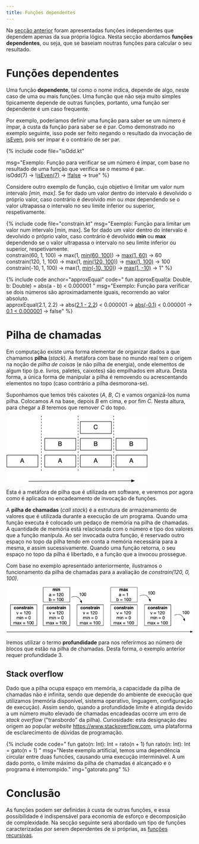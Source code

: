 ```yaml
---
title: Funções dependentes
---
```


Na [secção anterior](funcoesind) foram apresentadas funções independentes que dependem apenas da sua própria lógica. Nesta secção abordamos **funções dependentes**, ou seja, que se baseiam noutras funções para calcular o seu resultado.




# Funções dependentes

Uma função **dependente**, tal como o nome indica, depende de algo, neste caso de uma ou mais funções. Uma função que não seja muito simples tipicamente depende de outras funções, portanto, uma função ser dependente é um caso frequente.

Por exemplo, poderíamos definir uma função para saber se um número é ímpar, à custa da função para saber se é par. Como demonstrado no exemplo seguinte, isso pode ser feito negando o resultado da invocação de [isEven](funcoesind#isEven), pois ser ímpar é o contrário de ser par.

{% include code file="isOdd.kt"

msg="Exemplo: Função para verificar se um número é ímpar, com base no resultado de uma função que verifica se o mesmo é par.<br>
isOdd(7) &rarr; !<u>isEven(7)</u> &rarr; <u>!false</u> &rarr; true"
%}

Considere outro exemplo de função, cujo objetivo é limitar um valor num intervalo *[min, max]*. Se for dado um valor dentro do intervalo é devolvido o próprio valor, caso contrário é devolvido *min* ou *max* dependendo se o valor ultrapassa o intervalo no seu limite inferior ou superior, respetivamente.

{% include code file="constrain.kt"
msg="Exemplo: Função para limitar um valor num intervalo [min, max]. Se for dado um valor dentro do intervalo é devolvido o próprio valor, caso contrário é devolvido <b>min</b> ou <b>max</b> dependendo se o valor ultrapassa o intervalo no seu limite inferior ou superior, respetivamente.
<br>
constrain(60, 1, 100) &rarr; max(1, <u>min(60, 100)</u>) &rarr; <u>max(1, 60)</u> &rarr; 60
<br>
constrain(120, 1, 100) &rarr; max(1, <u>min(120, 100)</u>) &rarr; <u>max(1, 100)</u> &rarr; 100
<br>
constrain(-10, 1, 100) &rarr; max(1, <u>min(-10, 100)</u>) &rarr; <u>max(1, -10)</u> &rarr; 1"
 %}


{% include code anchor="approxEqual" code="
fun approxEqual(a: Double, b: Double) = abs(a - b) < 0.000001
"
msg="Exemplo: Função para verificar se dois números são aproximadamente iguais, recorrendo ao valor absoluto.
<br>
approxEqual(2.1, 2.2) &rarr; abs(<u>2.1 - 2.2</u>) < 0.000001 &rarr; <u>abs(-0.1)</u> < 0.000001  &rarr; <u>0.1 < 0.000001</u> &rarr; false"
%}



# Pilha de chamadas

Em computação existe uma forma elementar de organizar dados a que chamamos  **pilha** (*stack*). A metáfora com base no mundo real tem o origem na noção de *pilha de coisas* (e não pilha de energia), onde elementos de algum tipo (p.e. livros, paletes, caixotes) são empilhados em altura. Desta forma, a única forma de manipular a pilha é removendo ou acrescentando elementos no topo (caso contrário a pilha desmorona-se).

Suponhamos que temos três caixotes (*A*, *B*, *C*) e vamos organizá-los numa pilha. Colocamos *A* na base, depois *B* em cima, e por fim *C*. Nesta altura, para chegar a *B* teremos que remover *C* do topo.

![pilha](pilha.png)

Esta é a metáfora de pilha que é utilizada em software, e veremos por agora como é aplicada no encadeamento de invocação de funções.

A **pilha de chamadas** (*call stack*) é a estrutura de armazenamento de valores que é utilizada durante a execução de um programa. Quando uma função executa é colocado um pedaço de memória na pilha de chamadas. A quantidade de memória está relacionada com o número e tipo dos valores que a função manipula. Ao ser invocada outra função, é reservado outro espaço no topo da pilha tendo em conta a memória necessária para a mesma, e assim sucessivamente. Quando uma função retorna, o seu espaço no topo da pilha é libertado, e a função que a invocou prossegue.

Com base no exemplo apresentado anteriormente, ilustramos o funcionamento da pilha de chamadas para a avaliação de *constrain(120, 0, 100)*.

![pilha](stackConstrain.png)

Iremos utilizar o termo **profundidade** para nos referirmos ao número de blocos que estão na pilha de chamadas. Desta forma, o exemplo anterior requer profundidade 3.

## Stack overflow

 Dado que a pilha ocupa espaço em memória, a capacidade da pilha de chamadas não é infinita, sendo que depende do ambiente de execução que utilizamos (memória disponível, sistema operativo, linguagem, configuração de execução). Assim sendo, quando a profundidade limite é atingida devido a um número muito elevado de chamadas encadeadas ocorre um erro de *stack overflow* ("transbordo" da pilha). Curiosidade: esta designação deu origem ao popular *website* <https://www.stackoverflow.com>, uma plataforma de esclarecimento de dúvidas de programação.

{% include code code="
fun gato(n: Int): Int = rato(n + 1)
fun rato(n: Int): Int = gato(n + 1)
"
msg="Neste exemplo artificial, temos uma dependência circular entre duas funcões, causando uma execução interminável. A um dado ponto, o limite máximo da pilha de chamadas é alcançado e o programa é interrompido."
img="gatorato.png"
%}



# Conclusão
As funções podem ser definidas à custa de outras funções, e essa possibilidade é indispensável para economia de esforço e decomposição de complexidade. Na secção seguinte será abordado um tipo de funções caracterizadas por serem dependentes de si próprias, as [funções recursivas](funcoesrec).
